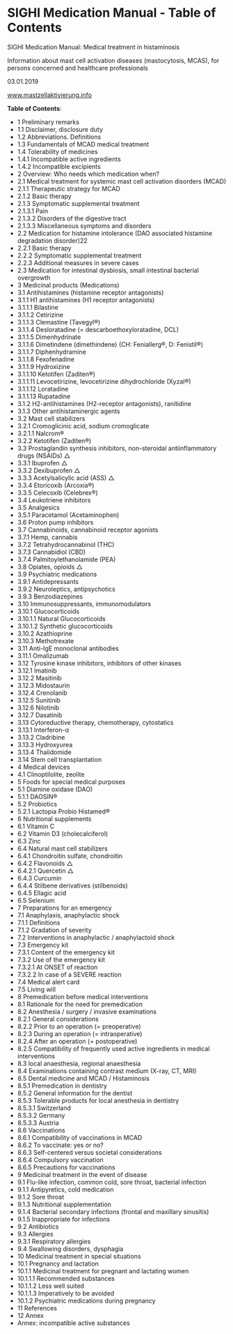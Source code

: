[//]: # (source: mastzellaktivierung.info)
[//]: # (tags: reference)

# SIGHI Medication Manual - Table of Contents
 
SIGHI Medication Manual: Medical treatment in histaminosis 
 
Information about mast cell activation diseases (mastocytosis, MCAS),
for persons concerned and healthcare professionals
 
03.01.2019 
 
www.mastzellaktivierung.info
 
**Table of Contents**:
 
* 1 Preliminary remarks 
* 1.1 Disclaimer, disclosure duty 
* 1.2 Abbreviations. Definitions 
* 1.3 Fundamentals of MCAD medical treatment 
* 1.4 Tolerability of medicines 
* 1.4.1 Incompatible active ingredients 
* 1.4.2 Incompatible excipients 
* 2 Overview: Who needs which medication when? 
* 2.1 Medical treatment for systemic mast cell activation disorders (MCAD) 
* 2.1.1 Therapeutic strategy for MCAD 
* 2.1.2 Basic therapy 
* 2.1.3 Symptomatic supplemental treatment 
* 2.1.3.1 Pain 
* 2.1.3.2 Disorders of the digestive tract
* 2.1.3.3 Miscellaneous symptoms and disorders 
* 2.2 Medication for histamine intolerance (DAO associated histamine degradation disorder)22
* 2.2.1 Basic therapy 
* 2.2.2 Symptomatic supplemental treatment 
* 2.2.3 Additional measures in severe cases
* 2.3 Medication for intestinal dysbiosis, small intestinal bacterial overgrowth 
* 3 Medicinal products (Medications) 
* 3.1 Antihistamines (histamine receptor antagonists) 
* 3.1.1 H1 antihistamines (H1 receptor antagonists) 
* 3.1.1.1 Bilastine 
* 3.1.1.2 Cetirizine 
* 3.1.1.3 Clemastine (Tavegyl®) 
* 3.1.1.4 Desloratadine (= descarboethoxyloratadine, DCL)
* 3.1.1.5 Dimenhydrinate 
* 3.1.1.6 Dimetindene (dimethindene) (CH: Feniallerg®, D: Fenistil®) 
* 3.1.1.7 Diphenhydramine 
* 3.1.1.8 Fexofenadine 
* 3.1.1.9 Hydroxizine 
* 3.1.1.10 Ketotifen (Zaditen®) 
* 3.1.1.11 Levocetirizine, levocetirizine dihydrochloride (Xyzal®) 
* 3.1.1.12 Loratadine 
* 3.1.1.13 Rupatadine 
* 3.1.2 H2-antihistamines (H2-receptor antagonists), ranitidine 
* 3.1.3 Other antihistaminergic agents 
* 3.2 Mast cell stabilizers 
* 3.2.1 Cromoglicinic acid, sodium cromoglicate 
* 3.2.1.1 Nalcrom®
* 3.2.2 Ketotifen (Zaditen®) 
* 3.3 Prostaglandin synthesis inhibitors, non-steroidal antiinflammatory drugs (NSAIDs) △ 
* 3.3.1 Ibuprofen △ 
* 3.3.2 Dexibuprofen △ 
* 3.3.3 Acetylsalicylic acid (ASS) △
* 3.3.4 Etoricoxib (Arcoxia®) 
* 3.3.5 Celecoxib (Celebrex®) 
* 3.4 Leukotriene inhibitors 
* 3.5 Analgesics 
* 3.5.1 Paracetamol (Acetaminophen) 
* 3.6 Proton pump inhibitors
* 3.7 Cannabinoids, cannabinoid receptor agonists 
* 3.7.1 Hemp, cannabis 
* 3.7.2 Tetrahydrocannabinol (THC) 
* 3.7.3 Cannabidiol (CBD) 
* 3.7.4 Palmitoylethanolamide (PEA) 
* 3.8 Opiates, opioids △ 
* 3.9 Psychiatric medications 
* 3.9.1 Antidepressants
* 3.9.2 Neuroleptics, antipsychotics
* 3.9.3 Benzodiazepines
* 3.10 Immunosuppressants, immunomodulators 
* 3.10.1 Glucocorticoids 
* 3.10.1.1 Natural Glucocorticoids 
* 3.10.1.2 Synthetic glucocorticoids 
* 3.10.2 Azathioprine 
* 3.10.3 Methotrexate
* 3.11 Anti-IgE monoclonal antibodies 
* 3.11.1 Omalizumab 
* 3.12 Tyrosine kinase inhibitors, inhibitors of other kinases 
* 3.12.1 Imatinib
* 3.12.2 Masitinib 
* 3.12.3 Midostaurin
* 3.12.4 Crenolanib
* 3.12.5 Sunitinib
* 3.12.6 Nilotinib 
* 3.12.7 Dasatinib 
* 3.13 Cytoreductive therapy, chemotherapy, cytostatics 
* 3.13.1 Interferon-α 
* 3.13.2 Cladribine 
* 3.13.3 Hydroxyurea
* 3.13.4 Thalidomide 
* 3.14 Stem cell transplantation 
* 4 Medical devices
* 4.1 Clinoptilolite, zeolite
* 5 Foods for special medical purposes 
* 5.1 Diamine oxidase (DAO) 
* 5.1.1 DAOSIN® 
* 5.2 Probiotics
* 5.2.1 Lactopia Probio Histamed®
* 6 Nutritional supplements 
* 6.1 Vitamin C
* 6.2 Vitamin D3 (cholecalciferol) 
* 6.3 Zinc 
* 6.4 Natural mast cell stabilizers 
* 6.4.1 Chondroitin sulfate, chondroitin 
* 6.4.2 Flavonoids △ 
* 6.4.2.1 Quercetin △ 
* 6.4.3 Curcumin 
* 6.4.4 Stilbene derivatives (stilbenoids) 
* 6.4.5 Ellagic acid 
* 6.5 Selenium 
* 7 Preparations for an emergency 
* 7.1 Anaphylaxis, anaphylactic shock 
* 7.1.1 Definitions 
* 7.1.2 Gradation of severity 
* 7.2 Interventions in anaphylactic / anaphylactoid shock 
* 7.3 Emergency kit 
* 7.3.1 Content of the emergency kit 
* 7.3.2 Use of the emergency kit 
* 7.3.2.1 At ONSET of reaction 
* 7.3.2.2 In case of a SEVERE reaction 
* 7.4 Medical alert card 
* 7.5 Living will 
* 8 Premedication before medical interventions 
* 8.1 Rationale for the need for premedication 
* 8.2 Anesthesia / surgery / invasive examinations 
* 8.2.1 General considerations 
* 8.2.2 Prior to an operation (= preoperative) 
* 8.2.3 During an operation (= intraoperative) 
* 8.2.4 After an operation (= postoperative) 
* 8.2.5 Compatibility of frequently used active ingredients in medical interventions 
* 8.3 local anaesthesia, regional anaesthesia 
* 8.4 Examinations containing contrast medium (X-ray, CT, MRI) 
* 8.5 Dental medicine and MCAD / Histaminosis 
* 8.5.1 Premedication in dentistry
* 8.5.2 General information for the dentist 
* 8.5.3 Tolerable products for local anesthesia in dentistry 
* 8.5.3.1 Switzerland 
* 8.5.3.2 Germany 
* 8.5.3.3 Austria 
* 8.6 Vaccinations 
* 8.6.1 Compatibility of vaccinations in MCAD
* 8.6.2 To vaccinate: yes or no? 
* 8.6.3 Self-centered versus societal considerations 
* 8.6.4 Compulsory vaccination 
* 8.6.5 Precautions for vaccinations 
* 9 Medicinal treatment in the event of disease
* 9.1 Flu-like infection, common cold, sore throat, bacterial infection
* 9.1.1 Antipyretics, cold medication
* 9.1.2 Sore throat 
* 9.1.3 Nutritional supplementation 
* 9.1.4 Bacterial secondary infections (frontal and maxillary sinusitis) 
* 9.1.5 Inappropriate for infections
* 9.2 Antibiotics
* 9.3 Allergies
* 9.3.1 Respiratory allergies
* 9.4 Swallowing disorders, dysphagia 
* 10 Medicinal treatment in special situations
* 10.1 Pregnancy and lactation 
* 10.1.1 Medicinal treatment for pregnant and lactating women
* 10.1.1.1 Recommended substances 
* 10.1.1.2 Less well suited 
* 10.1.1.3 Imperatively to be avoided 
* 10.1.2 Psychiatric medications during pregnancy 
* 11 References 
* 12 Annex
* Annex: incompatible active substances
